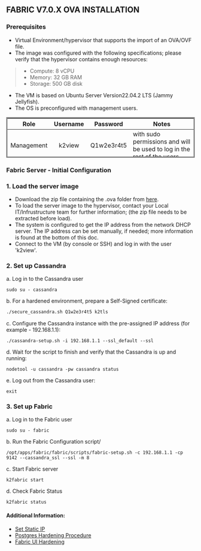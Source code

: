 
## FABRIC V7.0.X OVA INSTALLATION

### Prerequisites

* Virtual Environment/hypervisor that supports the import of an OVA/OVF file.
* The image was configured with the following specifications; please verify that the hypervisor contains enough resources:
> * Compute: 8 vCPU
> * Memory: 32 GB RAM
> * Storage: 500 GB disk
* The VM is based on Ubuntu Server Version22.04.2 LTS (Jammy Jellyfish).
* The OS is preconfigured with management users.

    
<table style="border-style: solid; height: 108px;">
<thead>
<tr style="height: 18px;">
<th style="height: 18px; width: 101px; text-align: center;">Role</th>
<th style="height: 18px; width: 91px; text-align: center;">Username</th>
<th style="height: 18px; width: 96px; text-align: center;">Password</th>
<th style="height: 18px; width: 386px;">Notes</th>
</tr>
</thead>
<tbody>
<tr style="height: 36px;">
<td style="height: 36px; width: 101px; text-align: center;">Management</td>
<td style="height: 36px; width: 91px; text-align: center;">k2view</td>
<td style="height: 36px; width: 96px; text-align: center;">Q1w2e3r4t5</td>
<td style="height: 36px; width: 386px;">with sudo permissions and will be used to log in the rest of the users</td>
</tr>
<tr style="height: 18px;">
<td style="height: 18px; width: 101px; text-align: center;">Fabric</td>
<td style="height: 18px; width: 91px; text-align: center;">fabric</td>
<td style="height: 18px; width: 96px; text-align: center;">--</td>
<td style="height: 18px; width: 386px;">to manage the Fabric instance</td>
</tr>
<tr style="height: 18px;">
<td style="height: 18px; width: 101px; text-align: center;">Cassandra</td>
<td style="height: 18px; width: 91px; text-align: center;">cassandra</td>
<td style="height: 18px; width: 96px; text-align: center;">--</td>
<td style="height: 18px; width: 386px;">to manage the Cassandra instance</td>
</tr>
<tr style="height: 18px;">
<td style="height: 18px; width: 101px; text-align: center;">kafka</td>
<td style="height: 18px; width: 91px; text-align: center;">kafka</td>
<td style="height: 18px; width: 96px; text-align: center;">--</td>
<td style="height: 18px; width: 386px;">not needed in a single node environment</td>
</tr>
</tbody>
</table>
    

### Fabric Server - Initial Configuration

### 1. Load the server image
* Download the zip file containing the .ova folder from [here](https://owncloud-bkp2.s3.us-east-1.amazonaws.com/adminoc/fabricint/Fabric_Appliance/fabric7-appliance.zip).
* To load the server image to the hypervisor, contact your Local IT/Infrustructure team for further information; (the zip file needs to be extracted before load).
* The system is configured to get the IP address from the network DHCP server. The IP address can be set manually, if needed; more information is found at the bottom of this doc. 
* Connect to the VM (by console or SSH) and log in with the user 'k2view'.


### 2. Set up Cassandra

a. Log in to the Cassandra user
```
sudo su - cassandra
```

b. For a hardened environment, prepare a Self-Signed certificate:
```bash
./secure_cassandra.sh Q1w2e3r4t5 k2tls
```

c. Configure the Cassandra instance with the pre-assigned IP address (for example - 192.168.1.1): 
```
./cassandra-setup.sh -i 192.168.1.1 --ssl_default --ssl
``` 
      

    
    
d. Wait for the script to finish and verify that the Cassandra is up and running:
```
nodetool -u cassandra -pw cassandra status
```
e. Log out from the Cassandra user:
```
exit
```
### 3. Set up Fabric
a. Log in to the Fabric user
``` 
sudo su - fabric
```
b. Run the Fabric Configuration script/
```
/opt/apps/fabric/fabric/scripts/fabric-setup.sh -c 192.168.1.1 -cp 9142 --cassandra_ssl --ssl -m 8
```
c. Start Fabric server
```
k2fabric start
```
d. Check Fabric Status
```
k2fabric status
```








#### Additional Information:
<ul>      

<li><a href="/articles/98_maintenance_and_operational/Installations/OVA/Set_Static_IP.md">Set Static IP</a></li>
<li><a href="/articles/98_maintenance_and_operational/Installations/OVA/Postgres_Hardening.md">Postgres Hardening Procedure</a></li>
<li><a href="/articles/98_maintenance_and_operational/Installations/OVA/Fabric_UI_Hardening.md">Fabric UI Hardening</a></li>

</ul>
